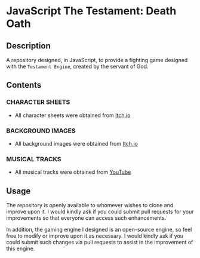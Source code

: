 # JavaScript The Testament: Death Oath

## Description

A repository designed, in JavaScript, to provide a fighting game designed with the `Testament Engine`, created by the servant of God.

## Contents

### CHARACTER SHEETS

- All character sheets were obtained from [Itch.io](https://itch.io/game-assets/free)

### BACKGROUND IMAGES

- All background images were obtained from [Itch.io](https://itch.io/game-assets/free)

### MUSICAL TRACKS

- All musical tracks were obtained from [YouTube](https://www.youtube.com/)

## Usage

The repository is openly available to whomever wishes to clone and improve upon it. I would kindly ask if you could submit pull requests for your improvements so that everyone can access such enhancements.

In addition, the gaming engine I designed is an open-source engine, so feel free to modify or improve upon it as necessary. I would kindly ask if you could submit such changes via pull requests to assist in the improvement of this engine.
